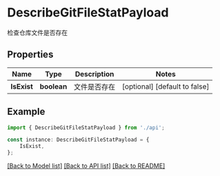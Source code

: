 # DescribeGitFileStatPayload

检查仓库文件是否存在

## Properties

Name | Type | Description | Notes
------------ | ------------- | ------------- | -------------
**IsExist** | **boolean** | 文件是否存在 | [optional] [default to false]

## Example

```typescript
import { DescribeGitFileStatPayload } from './api';

const instance: DescribeGitFileStatPayload = {
    IsExist,
};
```

[[Back to Model list]](../README.md#documentation-for-models) [[Back to API list]](../README.md#documentation-for-api-endpoints) [[Back to README]](../README.md)
